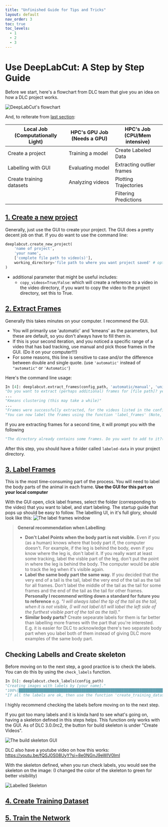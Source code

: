 ```yaml
---
title: "Unfinished Guide for Tips and Tricks"
layout: default
nav_order: 3
toc: true
toc_levels: 
  - 1
  - 2
  - 3
---
```


# Use DeepLabCut: A Step by Step Guide

Before we start, here's a flowchart from DLC team that give you an idea on how a DLC project works.

![DeepLabCut's flowchart](./images/flowfig.jpg)

And, to reiterate from [last section](./Getting-started-2024.md):

| Local Job (Computationally Light) | HPC's GPU Job (Needs a GPU) | HPC's Job (CPU/Mem intensive) |
|------------------------------------|-----------------------------|-------------------------------|
| Create a project | Training a model | Create Labeled Data |
| Labelling with GUI | Evaluating model | Extracting outlier frames |
| Create training datasets | Analyzing videos | Plotting Trajectories |
|  |  | Filtering Predictions |

## [1. Create a new project](https://deeplabcut.github.io/DeepLabCut/docs/standardDeepLabCut_UserGuide.html#a-create-a-new-project)

Generally, just use the GUI to create your project. The GUI does a pretty decent job on that. If you do want to use the command line:

```python
deeplabcut.create_new_project(
    'name of project', 
    'your name', 
    ['complete file path to video(s)'], 
    working_directory='file path to where you want project saved' # optional
)
```

- additional parameter that might be useful includes:
  - `copy_videos=True/False`: which will create a reference to a video in the video directory, if you want to copy the video to the project directory, set this to True.

## [2. Extract Frames](https://deeplabcut.github.io/DeepLabCut/docs/standardDeepLabCut_UserGuide.html#c-data-selection-extract-frames)

Generally this takes minutes on your computer. I recommend the GUI.

- You will primarily use 'automatic' and 'kmeans' as the parameters, but these are default, so you don't always have to fill them in.
- If this is your second iteration, and you noticed a specific range of a video that has bad tracking, use manual and pick those frames in the GUI. (Do it on your computer!!!)
- For some reasons, this line is sensitive to case and/or the difference between double and single quote. (use `'automatic'` instead of `"automatic"` or `'Automatic'`)

Here's the command line usage:

```python
In [4]: deeplabcut.extract_frames(config_path, 'automatic/manual', 'uniform/kmeans')
"Do you want to extract (perhaps additional) frames for [file path]? yes/no" yes 
...
"Kmeans clustering (this may take a while)"
...
"Frames were successfully extracted, for the videos listed in the config.yaml file."
"You can now label the frames using the function 'label_frames' (Note, you should label frames extracted from diverse videos (and many videos; we do not recommend training on single videos!))."
```

If you are extracting frames for a second time, it will prompt you with the following

```python
"The directory already contains some frames. Do you want to add to it?(yes/no):" yes
```

After this step, you should have a folder called `labeled-data` in your project directory.

## [3. Label Frames](https://deeplabcut.github.io/DeepLabCut/docs/standardDeepLabCut_UserGuide.html#d-label-frames)

This is the most time-consuming part of the process. You will need to label the body parts of the animal in each frame. **Use the GUI for this part on your local computer**

With the GUI open, click label frames, select the folder (corresponding to the video) that you want to label, and start labeling. The startup guide that pops up should be easy to follow. The labelling UI, in it's full glory, should look like this:
![The label frames window](./images/dlc_labels.png)

> **General recommendation when Labelling**:
>
> - **Don't Label Points when the body part is not visible.** Even if you (as a human) knows where that body part if, the computer doesn't. For example, if the leg is behind the body, even if you know where the leg is, don't label it. If you really want at least some tracking, label the visble part of the leg, don't put the point in where the leg is behind the body. The computer would be able to track the leg when it's visible again.
> - **Label the same body part the same way.** If you decided that the very end of a tail is the tail, label the very end of the tail as the tail for all frames. Don't label the middle of the tail as the tail for some frames and the end of the tail as the tail for other frames. **Personally I recommend writing down a standard for future you to reference** e.g. *"I will always label the tip of the tail as the tail, when it is not visible, (I will not label it/I will label the left side of the furthest visible part of the tail as the tail)."*
> - **Similar body parts?** Create sepearate labels for them is far better than labelling more frames with the part that you're interested. E.g. it is easier for DLC to acknowledge there's two separate body part when you label both of them instead of giving DLC more examples of the same body part.

## Checking Labells and Create skeleton

Before moving on to the next step, a good practice is to check the labels. You can do this by using the `check_labels` function.

```python
In [6]: deeplabcut.check_labels(config_path)
"Creating images with labels by [your name]."
"100%|████████████████████████████████████████████████████████████████████████████| 19/19 [00:13<00:00,  1.41it/s]"
"If all the labels are ok, then use the function 'create_training_dataset' to create the training dataset!"
```

I highly recommend checking the labels before moving on to the next step.

If you got too many labels and it is kinda hard to see what's going on, having a skeleton defined in this steps helps. This function only works with the GUI. As of DLC 3.0.0rc2, the button for build skeleton is under "Create Videos".

![The build skeleton GUI](./images/skeleton_builder.png)

DLC also have a youtube video on how this works: <https://youtu.be/fQSJ0S08UyY?si=8e0NGnJ9eWlV0lmI>

With the skeleton defined, when you run check labels, you would see the skeleton on the image: (I changed the color of the skeleton to green for better visibility)

![Labelled Skeleton](./images/labelled_animal.png)

## [4. Create Training Dataset](https://deeplabcut.github.io/DeepLabCut/docs/standardDeepLabCut_UserGuide.html#f-create-training-dataset-s)

## [5. Train the Network](https://deeplabcut.github.io/DeepLabCut/docs/standardDeepLabCut_UserGuide.html#g-train-the-network)
